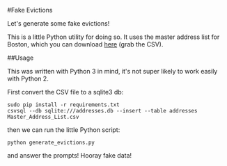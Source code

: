 #Fake Evictions

Let's generate some fake evictions!

This is a little Python utility for doing so. It uses the master address
list for Boston, which you can download
[here](https://data.cityofboston.gov/City-Services/Master-Address-List/t85d-b449)
(grab the CSV).

##Usage

This was written with Python 3 in mind, it's not super likely to work
easily with Python 2.


First convert the CSV file to a sqlite3 db:

```
sudo pip install -r requirements.txt
csvsql --db sqlite:///addresses.db --insert --table addresses Master_Address_List.csv
```

then we can run the little Python script:

```
python generate_evictions.py
```

and answer the prompts! Hooray fake data!
